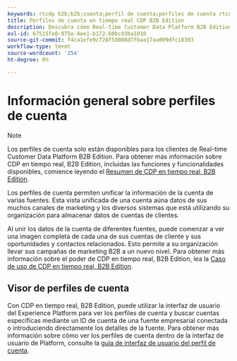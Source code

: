 ```yaml
---
keywords: rtcdp b2b;b2b;cuenta;perfil de cuenta;perfiles de cuenta rtcdp;plataforma de datos de clientes en tiempo real;
title: Perfiles de cuenta en tiempo real CDP B2B Edition
description: Descubra cómo Real-time Customer Data Platform B2B Edition le permite unificar la información de la cuenta de varias fuentes mediante perfiles de cuenta.
exl-id: 67515fe0-975e-4ee1-b172-60bc93ba1010
source-git-commit: f4ca1efe9c728f50008d7fbaa17aa009dfc18393
workflow-type: tm+mt
source-wordcount: '254'
ht-degree: 0%

---
```


# Información general sobre perfiles de cuenta

>[!NOTE]
>
>Los perfiles de cuenta solo están disponibles para los clientes de Real-time Customer Data Platform B2B Edition. Para obtener más información sobre CDP en tiempo real, B2B Edition, incluidas las funciones y funcionalidades disponibles, comience leyendo el [Resumen de CDP en tiempo real, B2B Edition](../b2b-overview.md).

Los perfiles de cuenta permiten unificar la información de la cuenta de varias fuentes. Esta vista unificada de una cuenta aúna datos de sus muchos canales de marketing y los diversos sistemas que está utilizando su organización para almacenar datos de cuentas de clientes.

Al unir los datos de la cuenta de diferentes fuentes, puede comenzar a ver una imagen completa de cada una de sus cuentas de cliente y sus oportunidades y contactos relacionados. Esto permite a su organización llevar sus campañas de marketing B2B a un nuevo nivel. Para obtener más información sobre el poder de CDP en tiempo real, B2B Edition, lea la [Caso de uso de CDP en tiempo real, B2B Edition](../b2b-use-case.md).

## Visor de perfiles de cuenta

Con CDP en tiempo real, B2B Edition, puede utilizar la interfaz de usuario del Experience Platform para ver los perfiles de cuenta y buscar cuentas específicas mediante un ID de cuenta de una fuente empresarial conectada o introduciendo directamente los detalles de la fuente. Para obtener más información sobre cómo ver los perfiles de cuenta dentro de la interfaz de usuario de Platform, consulte la [guía de interfaz de usuario del perfil de cuenta](account-profile-ui-guide.md).
